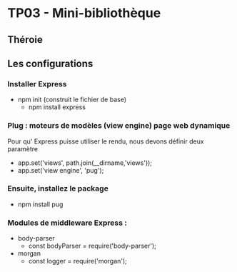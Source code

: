# TP03 - Mini-bibliothèque

## Théroie

## Les configurations

### Installer Express

* npm init (construit le fichier de base)
    * npm install express

### Plug : moteurs de modèles (view engine) page web dynamique

Pour qu' Express puisse utiliser le rendu, nous devons définir deux paramètre

* app.set('views', path.join(__dirname,'views'));
* app.set('view engine', 'pug');

### Ensuite, installez le package
* npm install pug

### Modules de middleware Express :
* body-parser
  * const bodyParser = require('body-parser');
* morgan
    * const logger = require('morgan');
